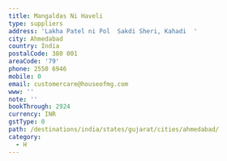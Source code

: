 ```yaml
---
title: Mangaldas Ni Haveli
type: suppliers
address: 'Lakha Patel ni Pol  Sakdi Sheri, Kahadi  '
city: Ahmedabad
country: India
postalCode: 380 001
areaCode: '79'
phone: 2550 6946
mobile: 0
email: customercare@houseofmg.com
www: ''
note: ''
bookThrough: 2924
currency: INR
gstType: 0
path: /destinations/india/states/gujarat/cities/ahmedabad/
category:
  - H
---
```


